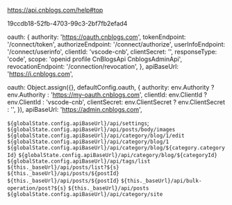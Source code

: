 https://api.cnblogs.com/help#top

19ccdb18-52fb-4703-99c3-2bf7fb2efad4

oauth: {
        authority: 'https://oauth.cnblogs.com',
        tokenEndpoint: '/connect/token',
        authorizeEndpoint: '/connect/authorize',
        userInfoEndpoint: '/connect/userinfo',
        clientId: 'vscode-cnb',
        clientSecret: '',
        responseType: 'code',
        scope: 'openid profile CnBlogsApi CnblogsAdminApi',
        revocationEndpoint: '/connection/revocation',
    },
    apiBaseUrl: 'https://i.cnblogs.com',

 oauth: Object.assign({}, defaultConfig.oauth, {
        authority: env.Authority ? env.Authority : 'https://my-oauth.cnblogs.com',
        clientId: env.ClientId ? env.ClientId : 'vscode-cnb',
        clientSecret: env.ClientSecret ? env.ClientSecret : '',
    }),
    apiBaseUrl: 'https://admin.cnblogs.com',


`${globalState.config.apiBaseUrl}/api/settings`;
`${globalState.config.apiBaseUrl}/api/posts/body/images`
`${globalState.config.apiBaseUrl}/api/category/blog/1/edit`
`${globalState.config.apiBaseUrl}/api/category/blog/1`
`${globalState.config.apiBaseUrl}/api/category/blog/${category.categoryId}`
`${globalState.config.apiBaseUrl}/api/category/blog/${categoryId}`
`${globalState.config.apiBaseUrl}/api/tags/list`
`${this._baseUrl}/api/posts/list?${s}`
`${this._baseUrl}/api/posts/${postId}`
`${this._baseUrl}/api/posts/${postId}`
`${this._baseUrl}/api/bulk-operation/post?${s}`
`${this._baseUrl}/api/posts`
`${globalState.config.apiBaseUrl}/api/category/site`